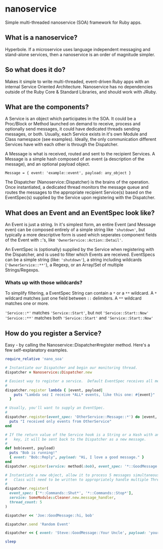 # nanoservice
Simple multi-threaded nanoservice (SOA) framework for Ruby apps.

## What is a nanoservice?
Hyperbole.  If a microservice uses language independent messaging and stand-alone services, then a nanoservice is an order of magnitude simpler.

## So what does it do?
Makes it simple to write multi-threaded, event-driven Ruby apps with an internal Service Oriented Architecture.  Nanoservice has no dependencies outside of the Ruby Core & Standard Libraries, and should work with JRuby.

## What are the components?
A Service is an object which participates in the SOA.  It could be a Proc/Block or Method launched on demand to receive, process and optionally send messages, it could have dedicated threads sending messages, or both.  Usually, each Service exists in it's own Module and Class namespace (see examples).  Ideally, the only communication different Services have with each other is through the Dispatcher.

A Message is what is received, routed and sent to the recipient Services.  A Message is a simple hash composed of an event (a description of the message), and an optional payload object.

`Message = { event: 'example::event', payload: any_object }`

The Dispatcher (Nanoservice::Dispatcher) is the brains of the operation.  Once instantiated, a dedicated thread monitors the message queue and routes the messages to the appropriate recipient Service(s) based on the EventSpec(s) supplied by the Service upon registering with the Dispatcher.

## What does an Event and an EventSpec look like?
An Event is just a string.  In it's simplest form, an entire Event (and Message even) can be composed entirely of a simple string like `'shutdown'`, but typically a more descriptive form is used which seperates component fields of the Event with ::'s, like `'OwnerService::Action::Detail'`.

An EventSpec is (optionally) supplied by the Service when registering with the Dispatcher, and is used to filter which Events are received.  EventSpecs can be a simple string (like: `'shutdown'`), a string including wildcards (`'OwnerService::**'`), a Regexp, or an Array/Set of multiple Strings/Regexps.

### Whats up with those wildcards?
To simplify filtering, a EventSpec String can contain a `*` or a `**` wildcard.  A `*` wildcard matches just one field between `::` delimiters.  A `**` wildcard matches one or more.

`'Service::*'` matches `'Service::Start'`, but not `'Service::Start::Now'`
`'Service::**'` matches both `'Service::Start'` and `'Service::Start::Now'`

## How do you register a Service?
Easy - by calling the Nanoservice::Dispatcher#register method.  Here's a few self-explanatory examples.

```ruby
require_relative 'nano_soa'

# Instantiate our Dispatcher and begin our monitoring thread.
dispatcher = Nanoservice::Dispatcher.new

# Easiest way to register a service.  Default EventSpec receives all messages.
#
dispatcher.register lambda { |event, payload|
    puts "Lambda sez I receive *ALL* events, like this one: #{event}"
  }

# Usually, you'll want to supply an EventSpec.
#
dispatcher.register(event_spec: 'OtherService::Message::*') do |event, payload|
  puts "I received only events from OtherService"
end

# If the return value of the Service hook is a String or a Hash with an :event
#   key, it will be sent back to the Dispatcher as a new message.
#
def bob(event, payload)
  puts "Bob is running!"
  { event: "Bob::Reply", payload: "Hi, I love a good message." }
end
dispatcher.register(service: method(:bob), event_spec: '*::GoodMessage::**')

# Instantiate a new object, allow it to process 5 messages simultaneously. This
#   Class will need to be written to appropriately handle multiple Threads.
#
dispatcher.register(
  event_spec: ['*::Commands::Shut*', '*::Commands::Stop*'],
  service: SomeModule::Cleaner.new.message_handler,
  thread_count: 5
)

dispatcher << 'Joe::GoodMessage::hi, bob'

dispatcher.send 'Random Event'

dispatcher << { event: 'Steve::GoodMessage::Your Uncle', payload: 'your_uncle' }

sleep
```
